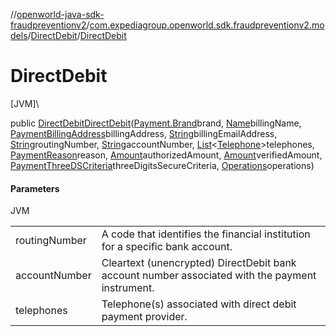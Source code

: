 //[openworld-java-sdk-fraudpreventionv2](../../../index.md)/[com.expediagroup.openworld.sdk.fraudpreventionv2.models](../index.md)/[DirectDebit](index.md)/[DirectDebit](-direct-debit.md)

# DirectDebit

[JVM]\

public [DirectDebit](index.md)[DirectDebit](-direct-debit.md)([Payment.Brand](../-payment/-brand/index.md)brand, [Name](../-name/index.md)billingName, [PaymentBillingAddress](../-payment-billing-address/index.md)billingAddress, [String](https://docs.oracle.com/javase/8/docs/api/java/lang/String.html)billingEmailAddress, [String](https://docs.oracle.com/javase/8/docs/api/java/lang/String.html)routingNumber, [String](https://docs.oracle.com/javase/8/docs/api/java/lang/String.html)accountNumber, [List](https://docs.oracle.com/javase/8/docs/api/java/util/List.html)&lt;[Telephone](../-telephone/index.md)&gt;telephones, [PaymentReason](../-payment-reason/index.md)reason, [Amount](../-amount/index.md)authorizedAmount, [Amount](../-amount/index.md)verifiedAmount, [PaymentThreeDSCriteria](../-payment-three-d-s-criteria/index.md)threeDigitsSecureCriteria, [Operations](../-operations/index.md)operations)

#### Parameters

JVM

| | |
|---|---|
| routingNumber | A code that identifies the financial institution for a specific bank account. |
| accountNumber | Cleartext (unencrypted) DirectDebit bank account number associated with the payment instrument. |
| telephones | Telephone(s) associated with direct debit payment provider. |
